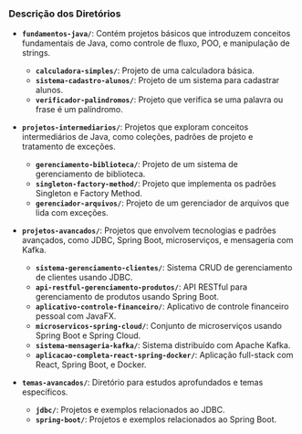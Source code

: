 ### Descrição dos Diretórios

- **`fundamentos-java/`**: Contém projetos básicos que introduzem conceitos fundamentais de Java, como controle de fluxo, POO, e manipulação de strings.
    - **`calculadora-simples/`**: Projeto de uma calculadora básica.
    - **`sistema-cadastro-alunos/`**: Projeto de um sistema para cadastrar alunos.
    - **`verificador-palindromos/`**: Projeto que verifica se uma palavra ou frase é um palíndromo.

- **`projetos-intermediarios/`**: Projetos que exploram conceitos intermediários de Java, como coleções, padrões de projeto e tratamento de exceções.
    - **`gerenciamento-biblioteca/`**: Projeto de um sistema de gerenciamento de biblioteca.
    - **`singleton-factory-method/`**: Projeto que implementa os padrões Singleton e Factory Method.
    - **`gerenciador-arquivos/`**: Projeto de um gerenciador de arquivos que lida com exceções.

- **`projetos-avancados/`**: Projetos que envolvem tecnologias e padrões avançados, como JDBC, Spring Boot, microserviços, e mensageria com Kafka.
    - **`sistema-gerenciamento-clientes/`**: Sistema CRUD de gerenciamento de clientes usando JDBC.
    - **`api-restful-gerenciamento-produtos/`**: API RESTful para gerenciamento de produtos usando Spring Boot.
    - **`aplicativo-controle-financeiro/`**: Aplicativo de controle financeiro pessoal com JavaFX.
    - **`microservicos-spring-cloud/`**: Conjunto de microserviços usando Spring Boot e Spring Cloud.
    - **`sistema-mensageria-kafka/`**: Sistema distribuído com Apache Kafka.
    - **`aplicacao-completa-react-spring-docker/`**: Aplicação full-stack com React, Spring Boot, e Docker.

- **`temas-avancados/`**: Diretório para estudos aprofundados e temas específicos.
    - **`jdbc/`**: Projetos e exemplos relacionados ao JDBC.
    - **`spring-boot/`**: Projetos e exemplos relacionados ao Spring Boot.
